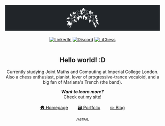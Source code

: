 <div align="center">
    <img src="img/flowers.svg" alt="flowers-uhr"><br /><br />
    <!-- BADGES @ shields.io -->
    <a href="https://www.linkedin.com/in/jiangfreddy/">
    <img src="https://img.shields.io/badge/LinkedIn-@jiangfreddy-1c7ed6?style=for-the-badge&logo=linkedin&logoColor=white" alt="LinkedIn"></a>
    <a href="https://discordapp.com/users/362278194851872770"><img src="https://img.shields.io/badge/Discord-@afMirror-7048e8?style=for-the-badge&logo=discord&logoColor=white" alt="Discord"></a>
    <a href="https://lichess.org/@/afMirrorUR"><img src="https://img.shields.io/badge/LiChess-@afMirrorUR-74b816?style=for-the-badge&logo=lichess&logoColor=white" alt="LiChess"></a><br /><br />
    <!-- PROFILE -->
    <h2>Hello world! :D</h2>
    <p>
        Currently studying Joint Maths and Computing at Imperial College London.
        <br />
        Also a chess enthusiast, pianist, lover of progressive-trance vocaloid,
        and a big fan of Mariana's Trench (the band).
    </p>
    <!-- LINKS -->
    <p>
        <b><i>Want to learn more?</i></b><br />
        Check out my site!<br /><br />
        <a href="https://j-freddy.github.io/">🛖 Homepage</a>&ensp;&ensp;&ensp;&ensp;
        <a href="https://j-freddy.github.io/portfolio">🗃️ Portfolio</a>&ensp;&ensp;&ensp;&ensp;
        <a href="https://j-freddy.github.io/blog">✏️ Blog</a>
    </p>
    <small>
        <!-- x RD x UR x ITEM -->
        <code>/ASTRAL</code>
    </small>
</div>
